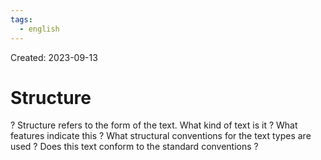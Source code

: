 ```yaml
---
tags:
  - english
---
```

Created: 2023-09-13

# Structure
?
Structure refers to the form of the text. What kind of text is it ? What features indicate this ? What structural conventions for the text types are used ? Does this text conform to the standard conventions ?
<!--SR:!2024-02-13,79,210-->